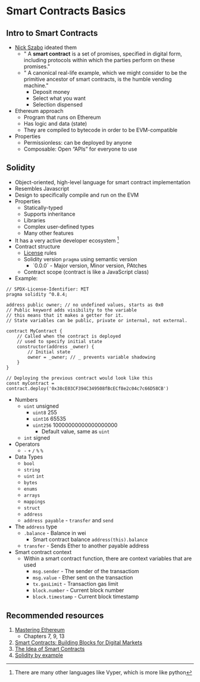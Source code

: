 # Smart Contracts Basics

## Intro to Smart Contracts

-   [Nick Szabo](https://www.fon.hum.uva.nl/rob/Courses/InformationInSpeech/CDROM/Literature/LOTwinterschool2006/szabo.best.vwh.net/smart_contracts_2.html) ideated them
    -   " A **smart contract** is a set of promises, specified in digital form, including protocols within which the parties perform on these promises."
    -   " A canonical real-life example, which we might consider to be the primitive ancestor of smart contracts, is the humble vending machine."
        -   Deposit money
        -   Select what you want
        -   Selection dispensed
-   Ethereum approach
    -   Program that runs on Ethereum
    -   Has logic and data (state)
    -   They are compiled to bytecode in order to be EVM-compatible
-   Properties
    -   Permissionless: can be deployed by anyone
    -   Composable: Open “APIs” for everyone to use

## Solidity

-   Object-oriented, high-level language for smart contract implementation
-   Resembles Javascript
-   Design to specifically compile and run on the EVM
-   Properties
    -   Statically-typed
    -   Supports inheritance
    -   Libraries
    -   Complex user-defined types
    -   Many other features
-   It has a very active developer ecosystem [^1]
-   Contract structure
    -   [License](https://spdx.org/licenses/) rules
    -   Solidity version `pragma` using semantic version
        -   ´0.0.0´ - Major version, Minor version, PAtches
    -   Contract scope (contract is like a JavaScript class)
-   Example:

```Solidity
// SPDX-License-Identifier: MIT
pragma solidity ^0.8.4;

address public owner; // no undefined values, starts as 0x0
// Public keyword adds visibility to the variable
// this means that it makes a getter for it.
// State variables can be public, private or internal, not external.

contract MyContract {
    // Called when the contract is deployed
    // used to specify initial state
    constructor(address _owner) {
        // Initial state
        owner = _owner; // _ prevents variable shadowing
    }
}
```

```JS
// Deploying the previous contract would look like this
const myContract = contract.deploy('0x38cE03CF394C349508fBcECf8e2c04c7c66D58CB')
```

-   Numbers
    -   `uint` unsigned
        -   `uint8` 255
        -   `uint16` 65535
        -   `uint256` 10000000000000000000
            -   Default value, same as `uint`
    -   `int` signed
-   Operators
    -   `-` `+` `/` `%` `%`
-   Data Types
    -   `bool`
    -   `string`
    -   `uint` `int`
    -   `bytes`
    -   `enums`
    -   `arrays`
    -   `mappings`
    -   `struct`
    -   `address`
    -   `address payable` - `transfer` and `send`
-   The `address` type
    -   `.balance` - Balance in wei
        -   Smart contract balance `address(this).balance`
    -   `transfer` - Sends Ether to another payable address
-   Smart contract context
    -   Within a smart contract function, there are context variables that are used
        -   `msg.sender` - The sender of the transactiom
        -   `msg.value` - Ether sent on the transaction
        -   `tx.gasLimit` - Transaction gas limit
        -   `block.number` - Current block number
        -   `block.timestamp` - Current block timestamp

## Recommended resources

1. [Mastering Ethereum](https://github.com/ethereumbook/ethereumbook)
    - Chapters 7, 9, 13
2. [Smart Contracts: Building Blocks for Digital Markets](https://www.fon.hum.uva.nl/rob/Courses/InformationInSpeech/CDROM/Literature/LOTwinterschool2006/szabo.best.vwh.net/smart_contracts_2.html)
3. [The Idea of Smart Contracts](https://www.fon.hum.uva.nl/rob/Courses/InformationInSpeech/CDROM/Literature/LOTwinterschool2006/szabo.best.vwh.net/idea.html)
4. [Solidity by example](https://solidity-by-example.org)

[^1]: There are many other languages like Vyper, which is more like python
